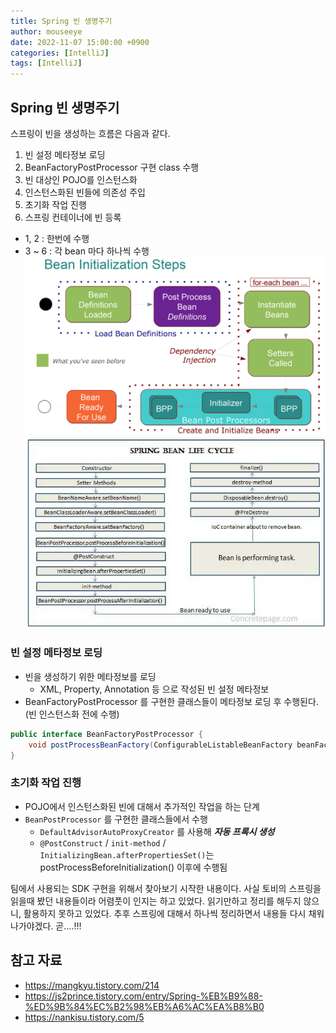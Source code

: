 ```yaml
---
title: Spring 빈 생명주기
author: mouseeye
date: 2022-11-07 15:00:00 +0900
categories: [IntelliJ]
tags: [IntelliJ]
---
```


## Spring 빈 생명주기

스프링이 빈을 생성하는 흐름은 다음과 같다.
  1. 빈 설정 메타정보 로딩
  2. BeanFactoryPostProcessor 구현 class 수행
  3. 빈 대상인 POJO를 인스턴스화
  4. 인스턴스화된 빈들에 의존성 주입
  5. 초기화 작업 진행
  6. 스프링 컨테이너에 빈 등록
- 1, 2 : 한번에 수행
- 3 ~ 6 : 각 bean 마다 하나씩 수행
![bean_initialization_steps.png](bean_initialization_steps.png)
![spring_bean_life_cycle.png](spring_bean_life_cycle.png)


### 빈 설정 메타정보 로딩
- 빈을 생성하기 위한 메타정보를 로딩
  - XML, Property, Annotation 등 으로 작성된 빈 설정 메타정보
- BeanFactoryPostProcessor 를 구현한 클래스들이 메타정보 로딩 후 수행된다. (빈 인스턴스화 전에 수행)
```java
public interface BeanFactoryPostProcessor {
	void postProcessBeanFactory(ConfigurableListableBeanFactory beanFactory) throws BeansException;
}
```

### 초기화 작업 진행
- POJO에서 인스턴스화된 빈에 대해서 추가적인 작업을 하는 단계
- `BeanPostProcessor` 를 구현한 클래스들에서 수행
  - `DefaultAdvisorAutoProxyCreator` 를 사용해 ***자동 프록시 생성***
  - `@PostConstruct` / `init-method` / `InitializingBean.afterPropertiesSet()`는 postProcessBeforeInitialization() 이후에 수행됨


팀에서 사용되는 SDK 구현을 위해서 찾아보기 시작한 내용이다. 사실 토비의 스프링을 읽을때 봤던 내용들이라 어렴풋이 인지는 하고 있었다.
읽기만하고 정리를 해두지 않으니, 활용하지 못하고 있었다.
추후 스프링에 대해서 하나씩 정리하면서 내용들 다시 채워나가야겠다. 곧....!!!

## 참고 자료
- https://mangkyu.tistory.com/214
- https://js2prince.tistory.com/entry/Spring-%EB%B9%88-%ED%9B%84%EC%B2%98%EB%A6%AC%EA%B8%B0
- https://nankisu.tistory.com/5
